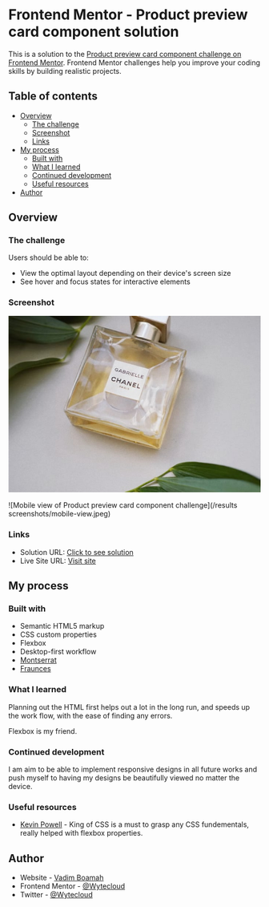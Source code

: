 # Frontend Mentor - Product preview card component solution

This is a solution to the [Product preview card component challenge on Frontend Mentor](https://www.frontendmentor.io/challenges/product-preview-card-component-GO7UmttRfa). Frontend Mentor challenges help you improve your coding skills by building realistic projects. 

## Table of contents

- [Overview](#overview)
  - [The challenge](#the-challenge)
  - [Screenshot](#screenshot)
  - [Links](#links)
- [My process](#my-process)
  - [Built with](#built-with)
  - [What I learned](#what-i-learned)
  - [Continued development](#continued-development)
  - [Useful resources](#useful-resources)
- [Author](#author)

## Overview

### The challenge

Users should be able to:

- View the optimal layout depending on their device's screen size
- See hover and focus states for interactive elements

### Screenshot

![Desktop view of Product preview card component challenge](images/image-product-mobile.jpg)

![Mobile view of Product preview card component challenge](/results screenshots/mobile-view.jpeg)

### Links

- Solution URL: [Click to see solution](https://github.com/Wytecloud/Frontend-mentor-design)
- Live Site URL: [Visit site](https://wytecloud.github.io/Frontend-mentor-design/)

## My process

### Built with

- Semantic HTML5 markup
- CSS custom properties
- Flexbox
- Desktop-first workflow
- [Montserrat](https://fonts.google.com/specimen/Montserrat)
- [Fraunces](https://fonts.google.com/specimen/Fraunces)

### What I learned

Planning out the HTML first helps out a lot in the long run, and speeds up the work flow, with the ease of finding any errors.

Flexbox is my friend.

### Continued development

I am aim to be able to implement responsive designs in all future works and push myself to having my designs be beautifully viewed no matter the device.

### Useful resources

- [Kevin Powell](https://www.youtube.com/watch?v=u044iM9xsWU) - King of CSS is a must to grasp any CSS fundementals, really helped with flexbox properties.

## Author

- Website - [Vadim Boamah](https://www.your-site.com)
- Frontend Mentor - [@Wytecloud](https://www.frontendmentor.io/profile/Wytecloud)
- Twitter - [@Wytecloud](https://twitter.com/Wytecloud)

